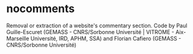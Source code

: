 # nocomments
Removal or extraction of a website's commentary section.
Code by Paul Guille-Escuret (GEMASS - CNRS/Sorbonne Université | VITROME - Aix-Marseille Université, IRD, APHM, SSA) and Florian Cafiero (GEMASS - CNRS/Sorbonne Université)
